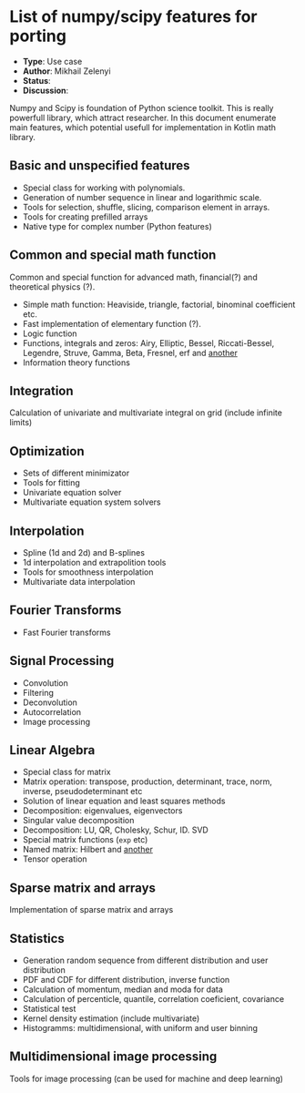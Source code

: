 # List of numpy/scipy features for porting

* **Type**: Use case
* **Author**: Mikhail Zelenyi
* **Status**: 
* **Discussion**: [](None)

Numpy and Scipy is foundation of Python science toolkit. This is really powerfull library, which attract researcher. In this document enumerate main features, which potential usefull for implementation in Kotlin math library. 

## Basic and unspecified features
 
 * Special class for working with polynomials.
 * Generation of number sequence in linear and logarithmic scale.
 * Tools for selection, shuffle, slicing, comparison element in arrays.
 * Tools for creating prefilled arrays
 * Native type for complex number (Python features)
 
## Common and special math function

Common and special function for advanced math, financial(?) and theoretical physics (?).

* Simple math function: Heaviside, triangle, factorial, binominal coefficient etc.
* Fast implementation of elementary function (?).
* Logic function
* Functions, integrals and zeros: Airy, Elliptic, Bessel, Riccati-Bessel, Legendre, Struve, Gamma, Beta, Fresnel, erf and [another](https://docs.scipy.org/doc/scipy/reference/special.html#module-scipy.special)
* Information theory functions

## Integration

Calculation of univariate and multivariate integral on grid (include infinite limits)

## Optimization 

* Sets of different minimizator
* Tools for fitting
* Univariate equation solver
* Multivariate equation system solvers

## Interpolation

* Spline (1d and 2d) and B-splines
* 1d interpolation and extrapolition tools
* Tools for smoothness interpolation
* Multivariate data interpolation

## Fourier Transforms

* Fast Fourier transforms

## Signal Processing 

* Convolution
* Filtering
* Deconvolution
* Autocorrelation
* Image processing

## Linear Algebra 

* Special class for matrix
* Matrix operation: transpose, production, determinant, trace, norm, inverse, pseudodeterminant  etc
* Solution of linear equation and least squares methods  
* Decomposition: eigenvalues, eigenvectors
* Singular value decomposition
* Decomposition: LU, QR, Cholesky, Schur, ID. SVD
* Special matrix functions (`exp` etc)
* Named matrix: Hilbert and [another](https://docs.scipy.org/doc/scipy/reference/tutorial/linalg.html#special-matrices)
* Tensor operation

## Sparse matrix and arrays

Implementation of sparse matrix and arrays

## Statistics

* Generation random sequence from different distribution and user distribution
* PDF and CDF for different distribution, inverse function
* Calculation of momentum, median and moda for data
* Calculation of percenticle, quantile, correlation coeficient, covariance
* Statistical test
* Kernel density estimation (include multivariate)
* Histogramms:  multidimensional, with uniform and user binning

## Multidimensional image processing

Tools for image processing (can be used for machine and deep learning)
